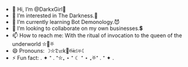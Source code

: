 - 👋 Hi, I’m @DarkxGirl🖤
- 👀 I’m interested in The Darkness.🖤
- 👿 I’m currently learning Bot Demonology.😈
- 💞️ I’m looking to collaborate on my own businesses.💲
- 📫 How to reach me: With the ritual of invocation to the queen of the underworld ⛥🌝⛧
- 😄 Pronouns: ☽⛥𝔇𝔵𝔯k🖤𝔊ɨ𝔯𝔩⛧☾
- ⚡ Fun fact: . ✦ ⁺ . ⁺⛥₊ ⋆ ⁺ ☾ ⁺ ⋆ ₊⛧⁺ . ⁺ ✦ .

<!---
DarkxGirl/DarkxGirl is a ✨ special ✨ repository because its `README.md` (this file) appears on your GitHub profile.
You can click the Preview link to take a look at your changes.
--->
